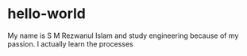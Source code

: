 # hello-world
My name is S M Rezwanul Islam and study engineering because of my passion.
I actually learn the processes
